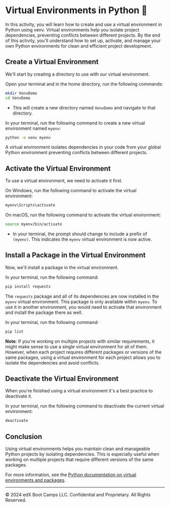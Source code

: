 # Virtual Environments in Python 📜

In this activity, you will learn how to create and use a virtual environment in Python using venv. Virtual environments help you isolate project dependencies, preventing conflicts between different projects. By the end of this activity, you'll understand how to set up, activate, and manage your own Python environments for clean and efficient project development.

## Create a Virtual Environment

We'll start by creating a directory to use with our virtual environment.

Open your terminal and in the home directory, run the following commands:

```sh
mkdir VenvDemo
cd VenvDemo
```

* This will create a new directory named `VenvDemo` and navigate to that directory.

In your terminal, run the following command to create a new virtual environment named `myenv`:

```sh
python -m venv myenv
```

A virtual environment isolates dependencies in your code from your global Python environment preventing conflicts between different projects.

## Activate the Virtual Environment

To use a virtual environment, we need to activate it first.

On Windows, run the following command to activate the virtual environment:

```sh
myenv\Scripts\activate
```

On macOS, run the following command to activate the virtual environment:

```sh
source myenv/bin/activate
```

* In your terminal, the prompt should change to include a prefix of `(myenv)`. This indicates the `myenv` virtual environment is now active.

## Install a Package in the Virtual Environment

Now, we'll install a package in the virtual environment.

In your terminal, run the following command:

```sh
pip install requests
```

The `requests` package and all of its dependencies are now installed in the `myenv` virtual environment. This package is only available within `myenv`. To use it in another environment, you would need to activate that environment and install the package there as well.

In your terminal, run the following command:

```sh
pip list
```

**Note**: If you're working on multiple projects with similar requirements, it might make sense to use a single virtual environment for all of them. However, when each project requires different packages or versions of the same packages, using a virtual environment for each project allows you to isolate the dependencies and avoid conflicts.

## Deactivate the Virtual Environment

When you're finished using a virtual environment it's a best practice to deactivate it.

In your terminal, run the following command to deactivate the current virtual environment:

```sh
deactivate
```

## Conclusion

Using virtual environments helps you maintain clean and manageable Python projects by isolating dependencies. This is especially useful when working on multiple projects that require different versions of the same packages.

For more information, see the [Python documentation on virtual environments and packages](https://docs.python.org/3/tutorial/venv.html).

---
© 2024 edX Boot Camps LLC. Confidential and Proprietary. All Rights Reserved.
